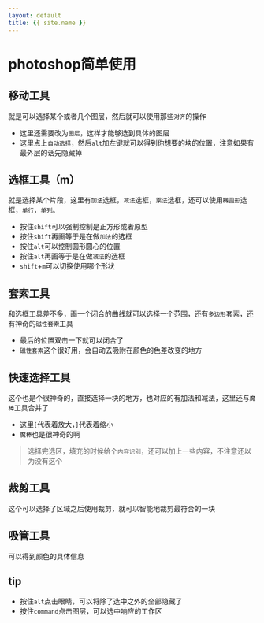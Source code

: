 ```yaml
---
layout: default
title: {{ site.name }}
---
```

# photoshop简单使用
## 移动工具
就是可以选择某个或者几个图层，然后就可以使用那些`对齐`的操作

- 这里还需要改为`图层`，这样才能够选到具体的图层
- 这里点上`自动选择`，然后`alt`加左键就可以得到你想要的块的位置，注意如果有最外层的话先隐藏掉

## 选框工具（m）
就是选择某个片段，这里有`加法`选框，`减法`选框，`乘法`选框，还可以使用`椭圆形`选框，`单行`，`单列`。

- 按住`shift`可以强制控制是正方形或者原型
- 按住`shift`再画等于是在做`加法`的选框
- 按住`alt`可以控制圆形圆心的位置
- 按住`alt`再画等于是在做`减法`的选框
- `shift`+`m`可以切换使用哪个形状

## 套索工具
和选框工具差不多，画一个闭合的曲线就可以选择一个范围，还有`多边形`套索，还有神奇的`磁性套索`工具

- 最后的位置双击一下就可以闭合了
- `磁性套索`这个很好用，会自动去吸附在颜色的色差改变的地方

## 快速选择工具
这个也是个很神奇的，直接选择一块的地方，也对应的有加法和减法，这里还与`魔棒`工具合并了

- 这里`[`代表着放大，`]`代表着缩小
- `魔棒`也是很神奇的啊

>选择完选区，填充的时候给个`内容识别`，还可以加上一些内容，不注意还以为没有这个

## 裁剪工具
这个可以选择了区域之后使用裁剪，就可以智能地裁剪最符合的一块

## 吸管工具
可以得到颜色的具体信息

## tip
- 按住`alt`点击眼睛，可以将除了选中之外的全部隐藏了
- 按住`command`点击图层，可以选中响应的工作区

